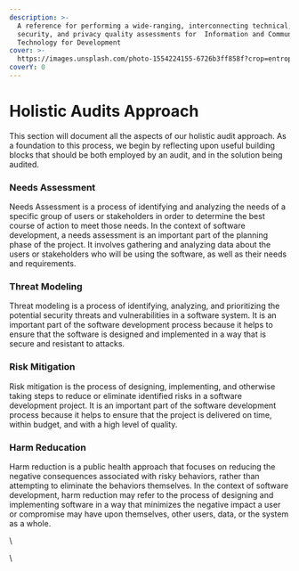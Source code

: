 ```yaml
---
description: >-
  A reference for performing a wide-ranging, interconnecting technical,
  security, and privacy quality assessments for  Information and Communications
  Technology for Development
cover: >-
  https://images.unsplash.com/photo-1554224155-6726b3ff858f?crop=entropy&cs=srgb&fm=jpg&ixid=M3wxOTcwMjR8MHwxfHNlYXJjaHw4fHxhdWRpdHxlbnwwfHx8fDE3MTUyMDU2MzR8MA&ixlib=rb-4.0.3&q=85
coverY: 0
---
```


# Holistic Audits Approach

This section will document all the aspects of our holistic audit approach. As a foundation to this process, we begin by reflecting upon useful building blocks that should be both employed by an audit, and in the solution being audited.

### Needs Assessment

Needs Assessment is a process of identifying and analyzing the needs of a specific group of users or stakeholders in order to determine the best course of action to meet those needs. In the context of software development, a needs assessment is an important part of the planning phase of the project. It involves gathering and analyzing data about the users or stakeholders who will be using the software, as well as their needs and requirements.

### Threat Modeling

Threat modeling is a process of identifying, analyzing, and prioritizing the potential security threats and vulnerabilities in a software system. It is an important part of the software development process because it helps to ensure that the software is designed and implemented in a way that is secure and resistant to attacks.

### Risk Mitigation

Risk mitigation is the process of designing, implementing, and otherwise taking steps to reduce or eliminate identified risks in a software development project. It is an important part of the software development process because it helps to ensure that the project is delivered on time, within budget, and with a high level of quality.

### Harm Reducation

Harm reduction is a public health approach that focuses on reducing the negative consequences associated with risky behaviors, rather than attempting to eliminate the behaviors themselves. In the context of software development, harm reduction may refer to the process of designing and implementing software in a way that minimizes the negative impact a user or compromise may have upon themselves, other users, data, or the system as a whole.

\


\


